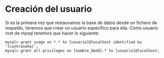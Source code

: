# Creación del usuario

Si es la primera vez que restauramos la base de datos desde un fichero de respaldo, tenemos que crear un usuario específico para ella. Como usuario root de mysql tenemos que hacer lo siguiente:

    mysql> grant usage on *.* to [usuario]@localhost identified by '[contraseña]';
    mysql> grant all privileges on [nombre_bbdd].* to [usuario]@localhost;

